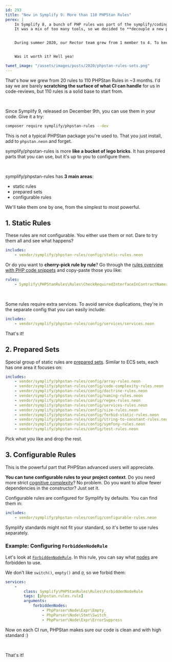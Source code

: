 ```yaml
---
id: 293
title: "New in Symplify 9: More than 110 PHPStan Rules"
perex: |
    In Symplify 8, a bunch of PHP rules was part of the symplify/coding-standard package.
    It was a mix of too many tools, so we decided to **decouple a new package - symplify/phpstan-rules**.


    During summer 2020, our Rector team grew from 1 member to 4. To keep onboarding smooth, we started to use PHPStan **to help with code-reviews in Rector**. We got obsessed with [moving human code-reviews to CI](/blog/2019/11/18/how-to-delegate-code-reviews-to-ci/).


    Was it worth it? Hell yea!

tweet_image: "/assets/images/posts/2020/phpstan-rules-sets.png"
---
```


That's how we grew from 20 rules to 110 PHPStan Rules in ~3 months. I'd say we are barely **scratching the surface of what CI can handle** for us in code-reviews, but 110 rules is a solid base to start from.

<br>

Since Symplify 9, released on December 9th, you can use them in your code. Give it a try:

```bash
composer require symplify/phpstan-rules --dev
```

This is not a typical PHPStan package you're used to. That you just install, add to `phpstan.neon` and forget.

symplify/phpstan-rules is more **like a bucket of lego bricks**. It has prepared parts that you can use, but it's up to you to configure them.

<br>

symplify/phpstan-rules has **3 main areas**:

- static rules
- prepared sets
- configurable rules

We'll take them one by one, from the simplest to most powerful.
<br>

## 1. Static Rules

These rules are not configurable. You either use them or not. Dare to try them all and see what happens?

```yaml
includes:
    - vendor/symplify/phpstan-rules/config/static-rules.neon
```

Or do you want to **cherry-pick rule by rule**? Go through the [rules overview with PHP code snippets](https://github.com/symplify/phpstan-rules/blob/master/docs/rules_overview.md) and copy-paste those you like:

```yaml
rules:
    - Symplify\PHPStanRules\Rules\CheckRequiredInterfaceInContractNamespaceRule
```

<br>

Some rules require extra services. To avoid service duplications, they're in the separate config that you can easily include:

```yaml
includes:
    - vendor/symplify/phpstan-rules/config/services/services.neon
```

That's it!

## 2. Prepared Sets

Special group of static rules are [prepared sets](https://github.com/symplify/phpstan-rules/tree/master/config/symplify-rules.neon). Similar to ECS sets, each has one area it focuses on:

```yaml
includes:
    - vendor/symplify/phpstan-rules/config/array-rules.neon
    - vendor/symplify/phpstan-rules/config/code-complexity-rules.neon
    - vendor/symplify/phpstan-rules/config/doctrine-rules.neon
    - vendor/symplify/phpstan-rules/config/naming-rules.neon
    - vendor/symplify/phpstan-rules/config/regex-rules.neon
    - vendor/symplify/phpstan-rules/config/services-rules.neon
    - vendor/symplify/phpstan-rules/config/size-rules.neon
    - vendor/symplify/phpstan-rules/config/forbid-static-rules.neon
    - vendor/symplify/phpstan-rules/config/string-to-constant-rules.neon
    - vendor/symplify/phpstan-rules/config/symfony-rules.neon
    - vendor/symplify/phpstan-rules/config/test-rules.neon
```

Pick what you like and drop the rest.

## 3. Configurable Rules

This is the powerful part that PHPStan advanced users will appreciate.

**You can tune configurable rules to your project context**. Do you need more strict [cognitive complexity](/blog/2018/05/21/is-your-code-readable-by-humans-cognitive-complexity-tells-you/)? No problem. Do you want to allow fewer dependencies in the constructor? Just set it.

Configurable rules are configured for Symplify by defaults. You can find them in:

```yaml
includes:
    - vendor/symplify/phpstan-rules/config/configurable-rules.neon
```


Symplify standards might not fit your standard, so it's better to use rules separately.

### Example: Configuring `ForbiddenNodeRule`

Let's look at [`ForbiddenNodeRule`](https://github.com/symplify/phpstan-rules/blob/master/docs/rules_overview.md#forbiddennoderule). In this rule, you can say what [nodes](https://github.com/rectorphp/php-parser-nodes-docs) are forbidden to use.

We don't like `switch()`, `empty()` and `@`, so we forbid them:

```yaml
services:
    -
        class: Symplify\PHPStanRules\Rules\ForbiddenNodeRule
        tags: [phpstan.rules.rule]
        arguments:
            forbiddenNodes:
                - PhpParser\Node\Expr\Empty_
                - PhpParser\Node\Stmt\Switch_
                - PhpParser\Node\Expr\ErrorSuppress
```

Now on each CI run, PHPStan makes sure our code is clean and with high standard :)


<br>

That's it!
